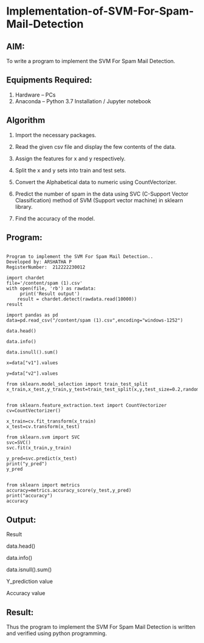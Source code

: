 # Implementation-of-SVM-For-Spam-Mail-Detection

## AIM:
To write a program to implement the SVM For Spam Mail Detection.

## Equipments Required:
1. Hardware – PCs
2. Anaconda – Python 3.7 Installation / Jupyter notebook

## Algorithm
1. Import the necessary packages.

2. Read the given csv file and display the few contents of the data.
3. Assign the features for x and y respectively.

4. Split the x and y sets into train and test sets.

5. Convert the Alphabetical data to numeric using CountVectorizer.

6. Predict the number of spam in the data using SVC (C-Support Vector Classification) method of SVM (Support vector machine) in sklearn library.

7. Find the accuracy of the model.

## Program:
```

Program to implement the SVM For Spam Mail Detection..
Developed by: ARSHATHA P
RegisterNumber:  212222230012

```
```
import chardet
file='/content/spam (1).csv'
with open(file, 'rb') as rawdata:
     print('Result output')
    result = chardet.detect(rawdata.read(10000))
result

import pandas as pd
data=pd.read_csv("/content/spam (1).csv",encoding="windows-1252")

data.head()

data.info()

data.isnull().sum()

x=data["v1"].values

y=data["v2"].values

from sklearn.model_selection import train_test_split
x_train,x_test,y_train,y_test=train_test_split(x,y,test_size=0.2,random_state=0)


from sklearn.feature_extraction.text import CountVectorizer 
cv=CountVectorizer()

x_train=cv.fit_transform(x_train)
x_test=cv.transform(x_test)

from sklearn.svm import SVC
svc=SVC()
svc.fit(x_train,y_train)

y_pred=svc.predict(x_test)
print("y_pred")
y_pred


from sklearn import metrics
accuracy=metrics.accuracy_score(y_test,y_pred)
print("accuracy")
accuracy
```
## Output:
Result 

data.head()

data.info()

data.isnull().sum()

Y_prediction value

Accuracy value


## Result:
Thus the program to implement the SVM For Spam Mail Detection is written and verified using python programming.
